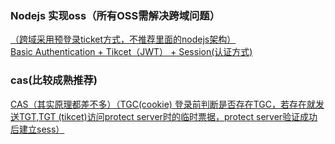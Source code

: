 ### Nodejs 实现oss（所有OSS需解决跨域问题）
[（跨域采用预登录ticket方式，不推荐里面的nodejs架构）](https://segmentfault.com/a/1190000006103655)  
[Basic Authentication + Tikcet（JWT） + Session(认证方式)](https://github.com/deitch/cansecurity)  
### cas(比较成熟推荐)
[CAS（其实原理都差不多）（TGC(cookie) 登录前判断是否存在TGC，若存在就发送TGT,TGT (tikcet)访问protect server时的临时票据，protect server验证成功后建立sess）](https://www.apereo.org/projects/cas)  
